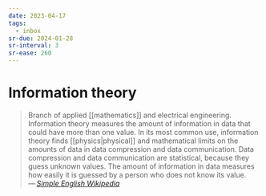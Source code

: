 ```yaml
---
date: 2023-04-17
tags:
  - inbox
sr-due: 2024-01-28
sr-interval: 3
sr-ease: 260
---
```


# Information theory

> Branch of applied [[mathematics]] and electrical engineering.
> Information theory measures the amount of information in data that could have
> more than one value. In its most common use, information theory finds
> [[physics|physical]] and mathematical limits on the amounts of data in data
> compression and data communication. Data compression and data communication
> are statistical, because they guess unknown values. The amount of information
> in data measures how easily it is guessed by a person who does not know its
> value.\
> — <cite>[Simple English Wikipedia](https://simple.wikipedia.org/wiki/Information_theory)</cite>
